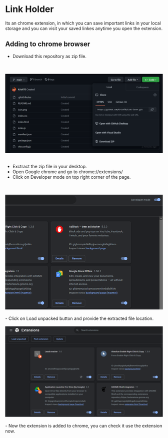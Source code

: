 # Link Holder

Its an chrome extension, in which you can save important links in your local storage and you can visit your saved linkes anytime you open the extension.

## Adding to chrome browser
- Download this repository as zip file.
<br>
<br>
<img src="./IMG/s1.png">
<br>
<br>

- Exctract the zip file in your desktop.
- Open Google chrome and go to  <a>chrome://extensions/</a>
- Click on Developer mode on top right corner of the page.
<br>
<br>
<img src="./IMG/s3.png">
<br>
<br>
- Click on Load unpacked button and provide the extracted file location.
<br>
<br>
<img src="./IMG/s2.png">
<br>
<br>
- Now the extension is added to chrome, you can check it use the extension now.